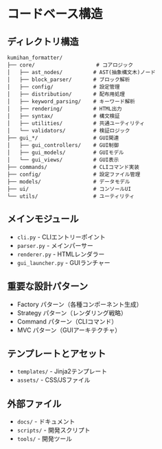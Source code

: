 # コードベース構造

## ディレクトリ構造
```
kumihan_formatter/
├── core/                    # コアロジック
│   ├── ast_nodes/          # AST(抽象構文木)ノード
│   ├── block_parser/       # ブロック解析
│   ├── config/             # 設定管理
│   ├── distribution/       # 配布用処理
│   ├── keyword_parsing/    # キーワード解析
│   ├── rendering/          # HTML出力
│   ├── syntax/             # 構文検証
│   ├── utilities/          # 共通ユーティリティ
│   └── validators/         # 検証ロジック
├── gui_*/                  # GUI関連
│   ├── gui_controllers/    # GUI制御
│   ├── gui_models/         # GUIモデル
│   └── gui_views/          # GUI表示
├── commands/               # CLIコマンド実装
├── config/                 # 設定ファイル管理
├── models/                 # データモデル
├── ui/                     # コンソールUI
└── utils/                  # ユーティリティ
```

## メインモジュール
- `cli.py` - CLIエントリーポイント
- `parser.py` - メインパーサー
- `renderer.py` - HTMLレンダラー
- `gui_launcher.py` - GUIランチャー

## 重要な設計パターン
- Factory パターン（各種コンポーネント生成）
- Strategy パターン（レンダリング戦略）
- Command パターン（CLIコマンド）
- MVC パターン（GUIアーキテクチャ）

## テンプレートとアセット
- `templates/` - Jinja2テンプレート
- `assets/` - CSS/JSファイル

## 外部ファイル
- `docs/` - ドキュメント
- `scripts/` - 開発スクリプト
- `tools/` - 開発ツール